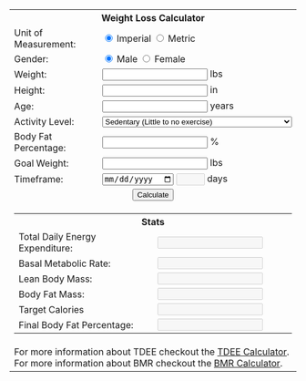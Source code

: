 ---
---

<html lang="en">
<head>
    <meta charset="UTF-8">
    <meta name="viewport" content="width=device-width, initial-scale=0.8">
    <title>Weight Loss</title>
    <!-- <link rel="stylesheet" href="../style.css"> -->
    <script src="../script.js"></script>
</head>

<table id="main-table">
    <colgroup>
        <col style="width: 50%;">
        <col style="width: 50%;">
    </colgroup>
    <th colspan="2">
        Weight Loss Calculator
    </th>
    <tr>
        <td>
            Unit of Measurement:
        </td>
        <td>
            <input type="radio" name="unit" id="imperial" checked>
            <label for="imperial">Imperial</label>
            <input type="radio" name="unit" id="metric">
            <label for="metric">Metric</label>
        </td>
    </tr>
    <tr>
        <td>
            Gender:
        </td>
        <td>
            <input type="radio" name="gender" id="male" checked>
            <label for="male">Male</label>
            <input type="radio" name="gender" id="female">
            <label for="female">Female</label>
        </td>
    </tr>
    <tr>
        <td>
            Weight:
        </td>
        <td style="width: 50%;">
            <input type="number" name="weight" id="weight">
            <label id="weight-label" for="weight">lbs</label>
        </td>
    </tr>
    <tr>
        <td>
            Height:
        </td>
        <td style="width: 50%;">
            <input type="number" name="height" id="height">
            <label id="height-label" for="height">in</label>
        </td>
    </tr>
    <tr>
        <td>
            Age:
        </td>
        <td>
            <input type="number" name="age" id="age">
            <label id="age-label" for="age">years</label>
        </td>
    </tr>
    <tr>
        <td>
            Activity Level:
        </td>
        <td>
            <select name="activity-level" id="activity-level">
                <option value="1.15">Sedentary (Little to no exercise)</option>
                <option value="1.3">Lightly Active (1 - 3 Hours of exercise per week)</option>
                <option value="1.5">Moderately Active (4 - 6 Hours of exercise per week)</option>
                <option value="1.7">Very Active (7 - 9 Hours of exercise per week)</option>
                <option value="1.9">Extremely Active (10+ Hours of exercise per week)</option>
            </select>
        </td>
    </tr>
    <tr>
        <td>
            Body Fat Percentage:
        </td>
        <td>
            <input type="number" name="body-fat" id="body-fat">
            <label id="body-fat-label" for="body-fat">%</label>
        </td>
    </tr>
    <tr>
        <td>
            Goal Weight:
        </td>
        <td>
            <input type="number" name="goal" id="goal">
            <label id="goal-label" for="goal">lbs</label>
        </td>
    </tr>
    <tr>
        <td>
            Timeframe:
        </td>
        <td>
            <input type="date" name="timeframe" id="timeframe">
            <input type="number" name="days" id="days" style="width: 50px;" disabled>
            <label id="timeframe-label" for="timeframe">days</label>
        </td>
    </tr>
    <tr>
        <td colspan="2" style="text-align: center;">
            <button id="calculate">Calculate</button>
        </td>
    </tr>
    <tr>
        <td colspan="2">
            <table style="width: 100%;" id="sub-table">
                <colgroup>
                    <col style="width: 50%;">
                    <col style="width: 50%;">
                </colgroup>
                <th colspan="2">
                    Stats
                </th>
                <tr>
                    <td>
                        Total Daily Energy Expenditure:
                    </td>
                    <td>
                        <input type="number" name="tdee" id="tdee" disabled>
                    </td>
                </tr>
                <tr>
                    <td>
                        Basal Metabolic Rate:
                    </td>
                    <td>
                        <input type="number" name="bmr" id="bmr" disabled>
                    </td>
                </tr>
                <tr>
                    <td>
                        Lean Body Mass:
                    </td>
                    <td>
                        <input type="number" name="lean-body-mass" id="lean-body-mass" disabled>
                    </td>
                </tr>
                <tr>
                    <td>
                        Body Fat Mass:
                    </td>
                    <td>
                        <input type="number" name="body-fat-mass" id="body-fat-mass" disabled>
                    </td>
                </tr>
                <tr>
                    <td>
                        Target Calories
                    </td>
                    <td>
                        <input type="number" name="target-calories" id="target-calories" disabled>
                    </td>
                </tr>
                <tr>
                    <td>
                        Final Body Fat Percentage:
                    </td>
                    <td>
                        <input type="number" name="final-bfp" id="final-bfp" disabled>
                    </td>
                </tr>
            </table>
        </td>
    </tr>
    <tr>
        <td colspan="2" style="text-align: left;">
            For more information about TDEE checkout the <a href="TDEE.html">TDEE Calculator</a>. <br>
            For more information about BMR checkout the <a href="BMR.html">BMR Calculator</a>.
        </td>
    </tr>
    </table>
    <script>
        colorTableGradient('sub-table', '#F7FFF7', '#bde2fc', '#157d5a');
        document.getElementById('imperial').addEventListener('click', function() {
            if (isImperial) {
                return;
            }
            document.getElementById('goal-label').innerHTML = 'lbs';
            if (document.getElementById('goal').value > 0) {
                document.getElementById('goal').value = (document.getElementById('goal').value * 2.205).toFixed();
            }
        });
        
        document.getElementById('metric').addEventListener('click', function() {
            if (!isImperial) {
                return;
            }
            document.getElementById('goal-label').innerHTML = 'kg';
            if (document.getElementById('goal').value > 0) {
                document.getElementById('goal').value = (document.getElementById('goal').value / 2.205).toFixed();
            }
        });

        document.getElementById('timeframe').addEventListener('change', function() {
            let timeframe = document.getElementById('timeframe').valueAsNumber;
            let today = new Date();
            let todayMs = today.getTime();
            let timeframeMs = timeframe;
            let difference = timeframeMs - todayMs;
            let days = difference / (1000 * 3600 * 24) + 1;
            document.getElementById('days').value = days.toFixed();
        });

        document.getElementById('calculate').addEventListener('click', function () {
            if (document.getElementById('error')) {
                document.getElementById('error').remove();
            }
            let weight = document.getElementById('weight').value;
            let height = document.getElementById('height').value;
            let age = document.getElementById('age').value;
            let bmr = 0;
            if (document.getElementById('imperial').checked) {
                if (document.getElementById('male').checked) {
                    bmr = 4.536 * weight + 15.88 * height - 5 * age + 5;
                } else {
                    bmr = 4.536 * weight + 15.88 * height - 5 * age - 161;
                }
            } else {
                if (document.getElementById('male').checked) {
                    bmr = 10 * weight + 6.25 * height - 5 * age + 5;
                } else {
                    bmr = 10 * weight + 6.25 * height - 5 * age - 161;
                }
            }
            document.getElementById('bmr').value = bmr.toFixed();
            
            let tdee = bmr * parseFloat(document.getElementById('activity-level').value);
            document.getElementById('tdee').value = tdee.toFixed();
            
            let bodyFat = document.getElementById('body-fat').value;
            let leanBodyMass = weight * (1 - (bodyFat / 100));
            let bodyFatMass = weight - leanBodyMass;
            document.getElementById('lean-body-mass').value = leanBodyMass.toFixed(2);
            document.getElementById('body-fat-mass').value = bodyFatMass.toFixed(2);
            
            let goal = document.getElementById('goal').value;
            if (goal > weight) {
                document.getElementById('goal').value = weight;
                goal = weight;
            }
            
            let timeframe = document.getElementById('days').value;
            let targetCalories = 0;
            if (isImperial) {
                targetCalories = tdee - ((3500 * (weight - goal)) / timeframe);
                if (targetCalories < 500) {
                    caloriesTooLow();
                    return;
                }
                if (targetCalories < tdee * 0.85) {
                    caloriesLow(targetCalories);
                }
            } else {
                targetCalories = tdee - ((7700 * (weight - goal)) / timeframe);
                if (targetCalories < 1100) {
                    caloriesTooLow();
                    return;
                }
                if (targetCalories < tdee * 0.85) {
                    caloriesLow(targetCalories);
                }
            }
            let weightLost = weight - goal;
            weight -= weightLost;
            bodyFatMass -= (weightLost * 0.75);
            document.getElementById('final-bfp').value = (bodyFatMass / weight).toFixed(2) * 100;
            document.getElementById('target-calories').value = targetCalories.toFixed();

        });
        
        function caloriesTooLow() {
            document.getElementById('tdee').value = 0;
            document.getElementById('bmr').value = 0; 
            document.getElementById('lean-body-mass').value = 0;
            document.getElementById('body-fat-mass').value = 0;
            document.getElementById('target-calories').value = 0;
            document.getElementById('final-bfp').value = 0;
            const mainTable = document.getElementById('main-table');
            const newRow = mainTable.insertRow(10);
            newRow.id = 'error';
            newRow.style.backgroundColor = '#ff0000';
            newRow.style.color = '#ffffff';
            const newCell = newRow.insertCell(0);
            newCell.colSpan = 2;
            newCell.innerHTML = 'Your target calories are too low. Please increase your goal weight or increase your timeframe.';
        }

        function caloriesLow(targetCalories) {
            const mainTable = document.getElementById('main-table');
            const newRow = mainTable.insertRow(10);
            newRow.id = 'error';
            newRow.style.backgroundColor = '#ff0000';
            newRow.style.color = '#ffffff';
            const newCell = newRow.insertCell(0);
            newCell.colSpan = 2;
            const minCalories = document.getElementById('tdee').value * 0.85;
            const deficit = document.getElementById('tdee').value - minCalories;
            const calorieIncrease = minCalories - targetCalories;
            const calorieValue = document.getElementById('imperial').checked ? 3500 : 7700;
            const minDays = Math.ceil((calorieValue * (document.getElementById('weight').value - document.getElementById('goal').value)) / deficit);
            const dayIncrease = minDays - document.getElementById('days').value;
            newCell.innerHTML = 'Your caloric deficit is greater than 15%. <br>' +
                                `Consider increasing your calories by ${calorieIncrease.toFixed()} or<br>` +
                                `Extend your timeframe by ${dayIncrease} day${dayIncrease === 1? '':'s'} to avoid muscle loss.`;
        }

        addHomeButton('main-table');
</script>
